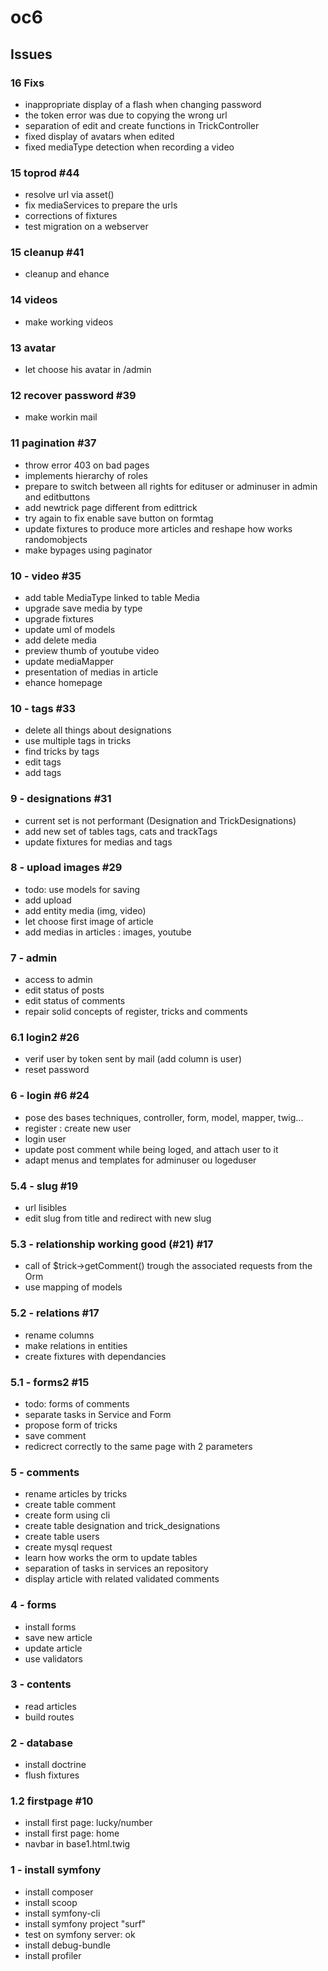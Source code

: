 # oc6

## Issues

### 16 Fixs

- inappropriate display of a flash when changing password
- the token error was due to copying the wrong url
- separation of edit and create functions in TrickController
- fixed display of avatars when edited
- fixed mediaType detection when recording a video

### 15 toprod #44

- resolve url via asset()
- fix mediaServices to prepare the urls
- corrections of fixtures
- test migration on a webserver

### 15 cleanup #41

- cleanup and ehance

### 14 videos

- make working videos

### 13 avatar

- let choose his avatar in /admin

### 12 recover password #39

- make workin mail

### 11 pagination #37

- throw error 403 on bad pages
- implements hierarchy of roles
- prepare to switch between all rights for edituser or adminuser in admin and editbuttons
- add newtrick page different from edittrick
- try again to fix enable save button on formtag
- update fixtures to produce more articles and reshape how works randomobjects
- make bypages using paginator

### 10 - video #35

- add table MediaType linked to table Media
- upgrade save media by type
- upgrade fixtures
- update uml of models
- add delete media
- preview thumb of youtube video
- update mediaMapper
- presentation of medias in article
- ehance homepage

### 10 - tags #33

- delete all things about designations
- use multiple tags in tricks
- find tricks by tags
- edit tags
- add tags

### 9 - designations #31

- current set is not performant (Designation and TrickDesignations)
- add new set of tables tags, cats and trackTags
- update fixtures for medias and tags

### 8 - upload images #29

- todo: use models for saving
- add upload
- add entity media (img, video)
- let choose first image of article
- add medias in articles : images, youtube

### 7 - admin

- access to admin
- edit status of posts
- edit status of comments
- repair solid concepts of register, tricks and comments

### 6.1 login2 #26

- verif user by token sent by mail (add column is user)
- reset password

### 6 - login #6 #24

- pose des bases techniques, controller, form, model, mapper, twig...
- register : create new user
- login user
- update post comment while being loged, and attach user to it
- adapt menus and templates for adminuser ou logeduser

### 5.4 - slug #19

- url lisibles
- edit slug from title and redirect with new slug

### 5.3 - relationship working good (#21) #17

- call of $trick->getComment() trough the associated requests from the Orm
- use mapping of models

### 5.2 - relations #17

- rename columns
- make relations in entities
- create fixtures with dependancies

### 5.1 - forms2 #15

- todo: forms of comments
- separate tasks in Service and Form
- propose form of tricks
- save comment
- redicrect correctly to the same page with 2 parameters

### 5 - comments

- rename articles by tricks
- create table comment
- create form using cli
- create table designation and trick_designations
- create table users
- create mysql request
- learn how works the orm to update tables
- separation of tasks in services an repository
- display article with related validated comments

### 4 - forms

- install forms
- save new article
- update article
- use validators

### 3 - contents

- read articles
- build routes

### 2 - database

- install doctrine
- flush fixtures

### 1.2 firstpage #10

- install first page: lucky/number
- install first page: home
- navbar in base1.html.twig

### 1 - install symfony

- install composer
- install scoop
- install symfony-cli
- install symfony project "surf"
- test on symfony server: ok
- install debug-bundle
- install profiler
